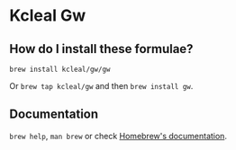 # Kcleal Gw

## How do I install these formulae?

`brew install kcleal/gw/gw`

Or `brew tap kcleal/gw` and then `brew install gw`.

## Documentation

`brew help`, `man brew` or check [Homebrew's documentation](https://docs.brew.sh).
